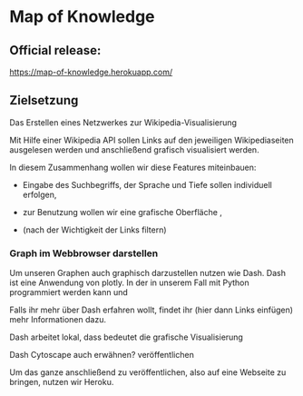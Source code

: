 # Map of Knowledge

## Official release:
https://map-of-knowledge.herokuapp.com/

## Zielsetzung
Das Erstellen eines Netzwerkes zur Wikipedia-Visualisierung

Mit Hilfe einer Wikipedia API sollen Links auf den jeweiligen Wikipediaseiten ausgelesen werden und anschließend grafisch visualisiert werden.

In diesem Zusammenhang wollen wir diese Features miteinbauen:

* Eingabe des Suchbegriffs, der Sprache und Tiefe sollen individuell erfolgen,

* zur Benutzung wollen wir eine grafische Oberfläche ,

* (nach der Wichtigkeit der Links filtern)

### Graph im Webbrowser darstellen

Um unseren Graphen auch graphisch darzustellen nutzen wie Dash. Dash ist eine Anwendung von plotly. In der in unserem Fall mit Python programmiert werden kann und

Falls ihr mehr über Dash erfahren wollt, findet ihr (hier dann Links einfügen) mehr Informationen dazu.

Dash arbeitet lokal, dass bedeutet die grafische Visualisierung

Dash Cytoscape auch erwähnen?
veröffentlichen

Um das ganze anschließend zu veröffentlichen, also auf eine Webseite zu bringen, nutzen wir Heroku. 

